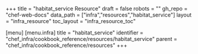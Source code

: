 +++
title = "habitat_service Resource"
draft = false
robots = ""
gh_repo = "chef-web-docs"
data_path = ["infra","resources","habitat_service"]
layout = "infra_resource"
toc_layout = "infra_resource_toc"

[menu]
  [menu.infra]
    title = "habitat_service"
    identifier = "chef_infra/cookbook_reference/resources/habitat_service"
    parent = "chef_infra/cookbook_reference/resources"
+++

<!-- The contents of this page are automatically generated from the habitat_service.yaml file in the data directory. -->
<!-- To suggest a change, edit the https://github.com/chef/chef/blob/master/lib/chef/resource/habitat_service.rb file
      and submit a pull request to the https://github.com/chef/chef repository. -->
